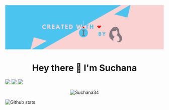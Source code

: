 <img src = "https://github.com/Suchana34/Suchana34/blob/master/suchana_banner.png">

<h1 align='center'>
  Hey there 👋 I'm Suchana
</h1>

[<img src="https://img.shields.io/badge/twitter-%231DA1F2.svg?&style=for-the-badge&logo=twitter&logoColor=white" />](https://twitter.com/this_suchchak) [<img src="https://img.shields.io/badge/medium-%2312100E.svg?&style=for-the-badge&logo=medium&logoColor=white" />](https://medium.com/@suchanachakraborty) [<img src="https://img.shields.io/badge/linkedin-%230077B5.svg?&style=for-the-badge&logo=linkedin&logoColor=white" />](https://www.linkedin.com/in/suchana-chakrabarti-770b5616b/) 


<p align="center"><img src="https://komarev.com/ghpvc/?username=Suchana34" alt="Suchana34" /></p>

![Github stats](https://github-readme-stats.vercel.app/api?username=Suchana34&show_icons=true)


